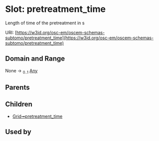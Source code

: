 
# Slot: pretreatment_time

Length of time of the pretreatment in s

URI: [https://w3id.org/osc-em/oscem-schemas-subtomo/pretreatment_time](https://w3id.org/osc-em/oscem-schemas-subtomo/pretreatment_time)


## Domain and Range

None &#8594;  <sub>0..1</sub> [Any](Any.md)

## Parents


## Children

 *  [Grid➞pretreatment_time](Grid_pretreatment_time.md)

## Used by

